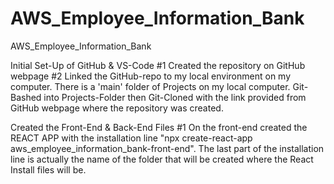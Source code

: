 # AWS_Employee_Information_Bank
AWS_Employee_Information_Bank


Initial Set-Up of GitHub & VS-Code
#1 Created the repository on GitHub webpage
#2 Linked the GitHub-repo to my local environment on my computer. There is a 'main' folder of Projects on my local computer. Git-Bashed into Projects-Folder then Git-Cloned with the link provided from GitHub webpage where the repository was created.

Created the Front-End & Back-End Files
#1 On the front-end created the REACT APP with the installation line "npx create-react-app aws_employee_information_bank-front-end". The last part of the installation line is actually the name of the folder that will be created where the React Install files will be.
